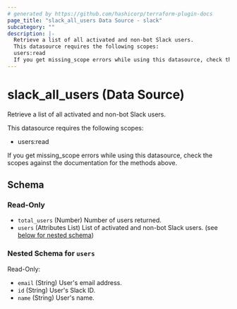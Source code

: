 ```yaml
---
# generated by https://github.com/hashicorp/terraform-plugin-docs
page_title: "slack_all_users Data Source - slack"
subcategory: ""
description: |-
  Retrieve a list of all activated and non-bot Slack users.
  This datasource requires the following scopes:
  users:read
  If you get missing_scope errors while using this datasource, check the scopes against the documentation for the methods above.
---
```


# slack_all_users (Data Source)

Retrieve a list of all activated and non-bot Slack users.

This datasource requires the following scopes:

- users:read

If you get missing_scope errors while using this datasource, check the scopes against the documentation for the methods above.



<!-- schema generated by tfplugindocs -->
## Schema

### Read-Only

- `total_users` (Number) Number of users returned.
- `users` (Attributes List) List of activated and non-bot Slack users. (see [below for nested schema](#nestedatt--users))

<a id="nestedatt--users"></a>
### Nested Schema for `users`

Read-Only:

- `email` (String) User's email address.
- `id` (String) User's Slack ID.
- `name` (String) User's name.
